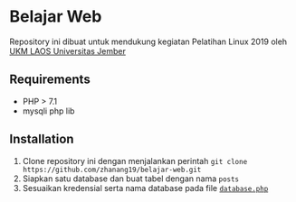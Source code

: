 # Belajar Web

Repository ini dibuat untuk mendukung kegiatan Pelatihan Linux 2019 oleh [UKM LAOS Universitas Jember](https://laos.ilkom.unej.ac.id)

## Requirements
- PHP > 7.1
- mysqli php lib

## Installation
1. Clone repository ini dengan menjalankan perintah `git clone https://github.com/zhanang19/belajar-web.git`
2. Siapkan satu database dan buat tabel dengan nama `posts`
3. Sesuaikan kredensial serta nama database pada file [`database.php`](database.php)